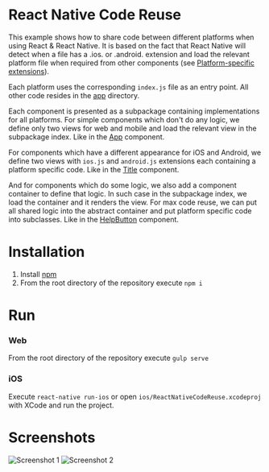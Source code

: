 React Native Code Reuse
=======================
This example shows how to share code between different platforms when using React & React Native. It is based on the fact that React Native will detect when a file has a .ios. or .android. extension and load the relevant platform file when required from other components (see [Platform-specific extensions](https://facebook.github.io/react-native/docs/platform-specific-code.html#platform-specific-extensions)).

Each platform uses the corresponding ```index.js``` file as an entry point. All other code resides in the [app](https://github.com/ihor/ReactNativeCodeReuseExample/tree/master/app) directory.
 
Each component is presented as a subpackage containing implementations for all platforms. For simple components which don't do any logic, we define only two views for web and mobile and load the relevant view in the subpackage index. Like in the [App](https://github.com/ihor/ReactNativeCodeReuseExample/tree/master/app/components/App) component.
 
 For components which have a different appearance for iOS and Android, we define two views with ```ios.js``` and ```android.js``` extensions each containing a platform specific code. Like in the [Title](https://github.com/ihor/ReactNativeCodeReuseExample/tree/master/app/components/Title) component.
 
 And for components which do some logic, we also add a component container to define that logic. In such case in the subpackage index, we load the container and it renders the view. For max code reuse, we can put all shared logic into the abstract container and put platform specific code into subclasses. Like in the [HelpButton](https://github.com/ihor/ReactNativeCodeReuseExample/tree/master/app/components/HelpButton) component.

Installation
============
1. Install [npm](https://www.npmjs.com/)
2. From the root directory of the repository execute ```npm i```

Run
===

### Web
From the root directory of the repository execute ```gulp serve```

### iOS
Execute ```react-native run-ios``` or open ```ios/ReactNativeCodeReuse.xcodeproj``` with XCode and run the project.

Screenshots
===========

![Screenshot 1](https://github.com/ihor/ReactNativeCodeReuseExample/blob/master/screenshots/react-native-code-reuse-1.png?raw=true)
![Screenshot 2](https://github.com/ihor/ReactNativeCodeReuseExample/blob/master/screenshots/react-native-code-reuse-2.png?raw=true)